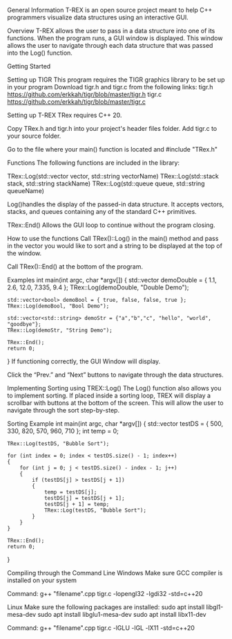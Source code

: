 General Information
T-REX is an open source project meant to help C++ programmers visualize data structures using an interactive GUI.

Overview
T-REX allows the user to pass in a data structure into one of its functions. When the program runs, a GUI window is displayed. This window allows the user to navigate through each data structure that was passed into the Log() function.

Getting Started

Setting up TIGR
This program requires the TIGR graphics library to be set up in your program
Download tigr.h and tigr.c from the following links:
tigr.h	https://github.com/erkkah/tigr/blob/master/tigr.h
tigr.c	https://github.com/erkkah/tigr/blob/master/tigr.c

Setting up T-REX
TRex requires C++ 20.

Copy TRex.h and tigr.h into your project's header files folder. Add tigr.c to your source folder.

Go to the file where your main() function is located and #include "TRex.h"

Functions
The following functions are included in the library:

TRex::Log(std::vector<datatype> vector, std::string vectorName)
TRex::Log(std::stack<datatype> stack, std::string stackName)
TRex::Log(std::queue<datatype> queue, std::string queueName)

 Log()handles the display of the passed-in data structure. It accepts vectors, stacks, and queues containing any of the standard C++ primitives.

TRex::End()
Allows the GUI loop to continue without the program closing.

How to use the functions
Call TRex()::Log() in the main() method and pass in the vector you would like to sort and a string to be displayed at the top of the window.

Call TRex()::End() at the bottom of the program.

Examples
int main(int argc, char *argv[])
{
    std::vector<double> demoDouble = { 1.1, 2.6, 12.0, 7.335, 9.4 };
    TRex::Log(demoDouble, "Double Demo");
    
    std::vector<bool> demoBool = { true, false, false, true };
    TRex::Log(demoBool, "Bool Demo");

    std::vector<std::string> demoStr = {"a","b","c", "hello", "world", "goodbye"};
    TRex::Log(demoStr, "String Demo");

    TRex::End();
    return 0;
}
If functioning correctly, the GUI Window will display.

Click the “Prev.” and “Next” buttons to navigate through the data structures.

Implementing Sorting using TREX::Log()
The Log() function also allows you to implement sorting. If placed inside a sorting loop, TREX will display a scrollbar with buttons at the bottom of the screen. This will allow the user to navigate through the sort step-by-step.

Sorting Example
int main(int argc, char *argv[])
{
    std::vector<int> testDS = { 500, 330, 820, 570, 960, 710 };
    int temp = 0;

    TRex::Log(testDS, "Bubble Sort");

    for (int index = 0; index < testDS.size() - 1; index++)
    {
        for (int j = 0; j < testDS.size() - index - 1; j++)
        {
            if (testDS[j] > testDS[j + 1])
            {
                temp = testDS[j];
                testDS[j] = testDS[j + 1];
                testDS[j + 1] = temp;
                TRex::Log(testDS, "Bubble Sort");
            }
        }
    }

    TRex::End();
    return 0;
}

Compiling through the Command Line
Windows
Make sure GCC compiler is installed on your system

Command:
g++ "filename".cpp tigr.c -lopengl32 -lgdi32 -std=c++20

Linux
Make sure the following packages are installed:
sudo apt install libgl1-mesa-dev
sudo apt install libglu1-mesa-dev
sudo apt install libx11-dev

Command:
g++ "filename".cpp tigr.c -lGLU -lGL -lX11 -std=c++20
